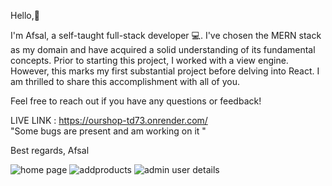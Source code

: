 
Hello,👋

I'm Afsal, a self-taught full-stack developer 💻. I've chosen the MERN stack as my domain and have acquired a solid understanding of its fundamental concepts. Prior to starting this project, I worked with a view engine. However, this marks my first substantial project before delving into React. I am thrilled to share this accomplishment with all of you.

Feel free to reach out if you have any questions or feedback!

LIVE LINK : https://ourshop-td73.onrender.com/  
"Some bugs are present and am working on it "


Best regards,
Afsal


![home page](https://github.com/AfsalMadathingal/EcommerceWebsite/assets/143309091/5576176c-4337-4ffa-b2bf-26d9a9435a20)
![addproducts](https://github.com/AfsalMadathingal/EcommerceWebsite/assets/143309091/abee4eb3-8112-418c-b91a-f5699e3722a7)
![admin user details](https://github.com/AfsalMadathingal/EcommerceWebsite/assets/143309091/2f908b83-a79a-4fcf-9590-48a908e319c0)

